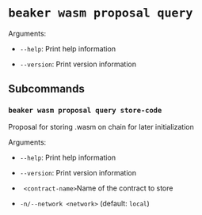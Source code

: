 # `beaker wasm proposal query`

Arguments:

* `--help`: Print help information

* `--version`: Print version information

## Subcommands

### `beaker wasm proposal query store-code`

Proposal for storing .wasm on chain for later initialization

Arguments:

* `--help`: Print help information

* `--version`: Print version information

* ` <contract-name>`Name of the contract to store

* `-n/--network <network>` (default: `local`)